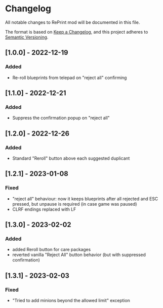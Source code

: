 # Changelog

All notable changes to RePrint mod will be documented in this file.

The format is based on [Keep a Changelog](https://keepachangelog.com/en/1.0.0/),
and this project adheres to [Semantic Versioning](https://semver.org/spec/v2.0.0.html).

## [1.0.0] - 2022-12-19

### Added

- Re-roll blueprints from telepad on "reject all" confirming

## [1.1.0] - 2022-12-21

### Added

- Suppress the confirmation popup on "reject all"

## [1.2.0] - 2022-12-26

### Added

- Standard "Reroll" button above each suggested duplicant

## [1.2.1] - 2023-01-08

### Fixed

- "reject all" behaviour: now it keeps blueprints after all rejected and ESC pressed, but unpause is required (in case game was paused)
- CLRF endings replaced with LF

## [1.3.0] - 2023-02-02

### Added
- added Reroll button for care packages
- reverted vanilla "Reject All" button behavior (but with suppressed confirmation)

## [1.3.1] - 2023-02-03

### Fixed
- "Tried to add minions beyond the allowed limit" exception

